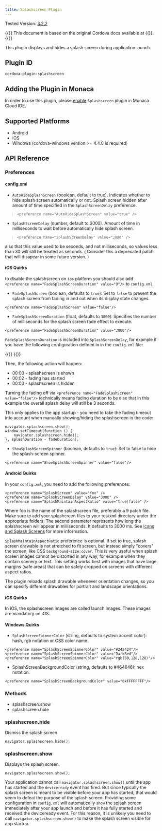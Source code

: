 ```yaml
---
title: Splashscreen Plugin
---
```


Tested Version:
[3.2.2](https://github.com/apache/cordova-plugin-splashscreen/releases/tag/3.2.2)

{{<note>}}
This document is based on the original Cordova docs available at {{<link title="Cordova Docs" href="https://github.com/apache/cordova-plugin-splashscreen">}}.
{{</note>}}

This plugin displays and hides a splash screen during application
launch.

Plugin ID
---------

    cordova-plugin-splashscreen

Adding the Plugin in Monaca
---------------------------

In order to use this plugin, please [enable](/en/products_guide/monaca_ide/dependencies/cordova_plugin/#add-plugins)
`Splashscreen` plugin in Monaca Cloud IDE.

Supported Platforms
-------------------

-   Android
-   iOS
-   Windows (cordova-windows version &gt;= 4.4.0 is required)

API Reference
-------------

### Preferences

#### config.xml

-   `AutoHideSplashScreen` (boolean, default to true). Indicates whether
    to hide splash screen automatically or not. Splash screen hidden
    after amount of time specified in the `SplashScreenDelay`
    preference.

>     <preference name="AutoHideSplashScreen" value="true" />

-   `SplashScreenDelay` (number, default to 3000). Amount of time in
    milliseconds to wait before automatically hide splash screen.

>     <preference name="SplashScreenDelay" value="3000" />

<div class="admonition note">

also that this value used to be seconds, and not milliseconds, so values
less than 30 will still be treated as seconds. ( Consider this a
deprecated patch that will disapear in some future version. )

</div>

#### iOS Quirks

to disable the splashscreen on `ios` platform you should also add
`<preference name="FadeSplashScreenDuration" value="0"/>` to
`config.xml`.

-   `FadeSplashScreen` (boolean, defaults to `true`): Set to `false` to
    prevent the splash screen from fading in and out when its display
    state changes.

<!-- -->

    <preference name="FadeSplashScreen" value="false"/>

-   `FadeSplashScreenDuration` (float, defaults to `3000`): Specifies
    the number of milliseconds for the splash screen fade effect to
    execute.

<!-- -->

    <preference name="FadeSplashScreenDuration" value="3000"/>

`FadeSplashScreenDuration` is included into `SplashScreenDelay`, for
example if you have the following configuration defined in in the `config.xml` file:

{{<highlight xml>}}
<preference name="SplashScreenDelay" value="3000" />
<preference name="FadeSplashScreenDuration" value="1000"/>
{{</highlight>}}

Then, the following action will happen:

-   00:00 - splashscreen is shown
-   00:02 - fading has started
-   00:03 - splashscreen is hidden

Turning the fading off via
`<preference name="FadeSplashScreen" value="false"/>` technically means
fading duration to be `0` so that in this example the overall splash
delay will still be 3 seconds.

<div class="admonition note">

This only applies to the app startup - you need to take the fading
timeout into account when manually showing/hiding the splashscreen in
the code:

</div>

    navigator.splashscreen.show();
    window.setTimeout(function () {
        navigator.splashscreen.hide();
    }, splashDuration - fadeDuration);

-   `ShowSplashScreenSpinner` (boolean, defaults to `true`): Set to
    false to hide the splash-screen spinner.

<!-- -->

    <preference name="ShowSplashScreenSpinner" value="false"/>

#### Android Quirks

In your `config.xml`, you need to add the following preferences:

    <preference name="SplashScreen" value="foo" />
    <preference name="SplashScreenDelay" value="3000" />
    <preference name="SplashMaintainAspectRatio" value="true|false" />

Where foo is the name of the splashscreen file, preferably a 9 patch
file. Make sure to add your splashcreen files to your res/xml directory
under the appropriate folders. The second parameter represents how long
the splashscreen will appear in milliseconds. It defaults to 3000 ms.
See [Icons and Splash
Screens](http://cordova.apache.org/docs/en/edge/config_ref_images.md.html)
for more information.

`SplashMaintainAspectRatio` preference is optional. If set to true,
splash screen drawable is not stretched to fit screen, but instead
simply "covers" the screen, like CSS `background-size:cover`. This is
very useful when splash screen images cannot be distorted in any way,
for example when they contain scenery or text. This setting works best
with images that have large margins (safe areas) that can be safely
cropped on screens with different aspect ratios.

The plugin reloads splash drawable whenever orientation changes, so you
can specify different drawables for portrait and landscape orientations.

#### iOS Quirks

In iOS, the splashscreen images are called launch images. These images
are mandatory on iOS.

#### Windows Quirks

-   `SplashScreenSpinnerColor` (string, defaults to system accent
    color): hash, rgb notation or CSS color name.

<!-- -->

    <preference name="SplashScreenSpinnerColor" value="#242424"/>
    <preference name="SplashScreenSpinnerColor" value="DarkRed"/>
    <preference name="SplashScreenSpinnerColor" value="rgb(50,128,128)"/>

-   SplashScreenBackgroundColor (string, defaults to \#464646): hex
    notation.

<!-- -->

    <preference name="SplashScreenBackgroundColor" value="0xFFFFFFFF"/>

### Methods

-   splashscreen.show
-   splashscreen.hide

### splashscreen.hide

Dismiss the splash screen.

    navigator.splashscreen.hide();

### splashscreen.show

Displays the splash screen.

    navigator.splashscreen.show();

Your application cannot call `navigator.splashscreen.show()` until the
app has started and the `deviceready` event has fired. But since
typically the splash screen is meant to be visible before your app has
started, that would seem to defeat the purpose of the splash screen.
Providing some configuration in `config.xml` will automatically `show`
the splash screen immediately after your app launch and before it has
fully started and received the deviceready event. For this reason, it is
unlikely you need to call `navigator.splashscreen.show()` to make the
splash screen visible for app startup.
